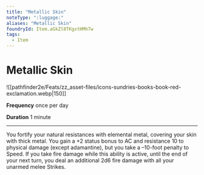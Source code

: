 ```yaml
---
title: "Metallic Skin"
noteType: ":luggage:"
aliases: "Metallic Skin"
foundryId: Item.aGkZl8TKgxtHMh7w
tags:
  - Item
---
```


# Metallic Skin
![[pathfinder2e/Feats/zz_asset-files/icons-sundries-books-book-red-exclamation.webp|150]]

**Frequency** once per day

**Duration** 1 minute

* * *

You fortify your natural resistances with elemental metal, covering your skin with thick metal. You gain a +2 status bonus to AC and resistance 10 to physical damage (except adamantine), but you take a –10-foot penalty to Speed. If you take fire damage while this ability is active, until the end of your next turn, you deal an additional 2d6 fire damage with all your unarmed melee Strikes.
